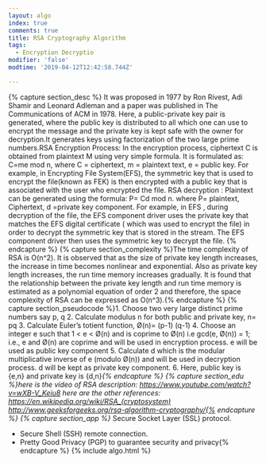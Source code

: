 ```yaml
---
layout: algo
index: true
comments: true
title: RSA Cryptography Algorithm
tags:
  - Encryption Decryptio
modifier: 'false'
modtime: '2019-04-12T12:42:58.744Z'

---
```

{% capture section_desc %} It was proposed in 1977 by Ron Rivest, Adi Shamir and Leonard Adleman and a paper was published in The Communications of ACM in 1978. Here, a public-private key pair is generated, where the public key is distributed to all which one can use to encrypt the message and the private key is kept safe with the owner for decryption.It generates keys using factorization of the two large prime numbers.RSA Encryption Process:
In the encryption process, ciphertext C is obtained from plaintext M using very simple formula. It is formulated as: C=me mod n, where C = ciphertext, m = plaintext text, e = public key. For example, in Encrypting File System(EFS), the symmetric key that is used to encrypt the file(known as FEK) is then encrypted with a public key that is associated with the user who encrypted the file. RSA decryption :
 Plaintext can be generated using the formula: P= Cd mod n. where P= plaintext, Ciphertext, d =private key component. For example, in EFS , during decryption of the file, the EFS component driver uses the private key that matches the EFS digital certificate ( which was used to encrypt the file) in order to decrypt the symmetric key that is stored in the stream. The EFS component driver then uses the symmetric key to decrypt the file.	{% endcapture %}
{% capture section_complexity %}The time complexity of RSA is O(n^2). It is observed that as the size of private key length increases, the increase in time becomes nonlinear and exponential. Also as private key length increases, the run time memory increases gradually. It is found that the relationship between the private key length and run time memory is estimated as a polynomial equation of order 2 and therefore, the space complexity of RSA can be expressed as O(n^3).{% endcapture %}
{% capture section_pseudocode %}1. Choose two very large distinct prime numbers say p, q
2. Calculate modulus n for both public and private key, n= pq
3. Calculate Euler’s totient function, Ø(n)= (p-1)  (q-1)
4. Choose an integer e such that 1 < e < Ø(n) and is coprime to Ø(n) i.e gcd(e, Ø(n)) = 1; i.e., e and Ø(n)   are coprime and will be used in encryption process. e will be used as public key component
5. Calculate d which is the modular multiplicative inverse of e (modulo Ø(n)) and will be used in decryption process. d will be kept as private key component.
6. Here, public key is {e,n} and private key is {d,n}*{% endcapture %}
{% capture section_edu %}here is the video of RSA description: https://www.youtube.com/watch?v=wXB-V_Keiu8
here are the other references: https://en.wikipedia.org/wiki/RSA_(cryptosystem)
                                                http://www.geeksforgeeks.org/rsa-algorithm-cryptography/{% endcapture %}
{% capture section_app %}* Secure Socket Layer (SSL) protocol.
* Secure Shell (SSH) remote connection.
* Pretty Good Privacy (PGP) to guarantee security and privacy{% endcapture %}
{% include algo.html %}